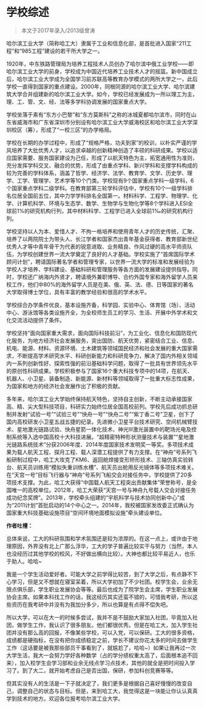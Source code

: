 
# 学校综述  

> 本文于2017年录入/2013级曾涛  

哈尔滨工业大学（简称哈工大）隶属于工业和信息化部，是首批进入国家“211工程”和“985工程”建设的若干所大学之一。

1920年，中东铁路管理局为培养工程技术人员创办了哈尔滨中俄工业学校——即哈尔滨工业大学的前身，学校成为中国近代培养工业技术人才的摇篮。新中国成立后，哈尔滨工业大学成为全国学习前苏联高等教育办学模式的两所大学之一，此后学校一直得到国家的重点建设。2000年，同根同源的哈尔滨工业大学、哈尔滨建筑大学合并组建新的哈尔滨工业大学。如今，学校已经发展成为一所以理工为主，理、工、管、文、经、法等多学科协调发展的国家重点大学。

学校坐落于素有“东方小巴黎”和“东方莫斯科”之称的冰城夏都哈尔滨市，同时在山东省威海市和广东省深圳市分别设有哈尔滨工业大学威海校区和哈尔滨工业大学深圳校区（筹），形成了“一校三区”的办学格局。

学校在长期的办学过程中，形成了“规格严格，功夫到家”的校训，以朴实严谨的学风培养了大批优秀人才，以追求卓越的创新精神创造了丰硕的科研成果。学校以适应国家需要、服务国家建设为己任，形成了以航天特色为主，拓宽通用性为准则，充分发挥学科交叉、融合的优势，形成了由重点学科、新兴学科和支撑学科构成的较为完善的学科体系，涵盖了哲学、经济学、法学、教育学、文学、历史学、理学、工学、管理学、艺术学等10个门类。学校现有9个国家重点学科一级学科，6个国家重点学科二级学科。在教育部第三轮学科评估中，学校有10个一级学科排名位居全国前五位，其中力学学科排名全国第一。材料科学、工程学、物理学、化学、计算机科学、环境与生态学、数学、生物学与生物化学等8个学科进入ESI全球前1%的研究机构行列，其中材料科学、工程学已进入全球前1‰的研究机构行列。

学校坚持以人为本、爱惜人才、不拘一格培养和使用青年人才的历史传统，汇聚、培养了以两院院士为带头人、长江学者和国家杰出青年基金获得者、教育部新世纪优秀人才等中青年骨干为代表的锐意进取、业务精良、作风过硬的高水平师资队伍，为学校创建世界一流大学奠定了良好的人才基础。学校实施了“首席国际学术顾问计划”，聘请国际著名学者和管理专家，以世界一流大学的标准和发展经验为学校人才培养、学科建设、基础科研和管理服务等各方面的发展建设提供指导。同时，学校还广纳海内外贤才，聘请境外兼职博导、合约外国专家和海外留学人员来校工作，他们中80%的海外留学人员是在美、俄、英、法、德、日等国家的著名大学取得博士学位，具有丰富的教学经验和很高的学术水平。

学校综合办学条件优良，基本设施齐备，科学园、实验中心、体育馆（场）、活动中心、游泳馆等各类设施齐全，为全校师生员工的学习、生活、开展中外学术和文化交流活动提供了条件。

学校坚持“面向国家重大需求，面向国际科技前沿”，为工业化、信息化和国防现代化服务，为地方经济社会发展服务，突出国防、航天优势，紧密结合工业、信息、机电、能源、材料、资源环境、土木建筑等领域国民经济和社会发展的重大国家需求，不断提高学术研究水平、科研创新能力和科研竞争力，解决了国内外相关领域内一系列创新性好、探索性强的前沿基础科学问题，取得了一批具有世界领先水平的原创性科研成果。学校积极参与了国家16个重大科技专项中的14项，在航天、机器人、小卫星、装备制造、新能源、新材料等领域取得了一批重大标志性成果，为国家和地方的经济社会发展作出了积极的贡献。

多年来，哈尔滨工业大学始终保持航天特色，坚持自主创新，不断主动承接国家高、精、尖大型科技项目，科研实力始终位居全国高校前列。学校先后成功抓总研制并发射“试验一号”“试验三号”“快舟一号”“快舟二号”“紫丁香二号”卫星，创下了国内高校研发小卫星五战五捷的纪录。先进微小卫星平台技术研究、空间机械臂技术、星地激光链路试验、快舟星箭一体化技术、神光III激光装置中的靶场光电及控制系统等入选中国高校十大科技进展。“超精密特种形状测量技术与装置”“星地激光链路系统技术”分获2006年度、2014年度国家技术发明奖一等奖。多项技术成果为载人航天工程、探月工程、载人深潜工程提供了有力支撑。在“神舟”号系列飞船研制过程中，哈工大攻克了KM6、返回舱焊接变形矫形技术、三轴仿真实验转台、航天员训练用“模拟失重训练水槽”、航天员出舱用反光镜体等多项技术难关。在“天宫一号”目标飞行器与“神舟”号系列飞船交会对接任务中，学校提供了20多项技术支撑。为此，哈工大获得“中国载人航天工程突出贡献集体”荣誉称号，是全国唯一的高校单位。2012年，哈工大荣获“天宫一号与神舟九号载人交会对接任务成功纪念奖牌”。2013年，学校牵头组建的“宇航科学与技术协同创新中心”成为“2011计划”首批启动的14个中心之一。2014年，我校被国家发改委正式确认为国家重大科技基础设施项目“空间环境地面模拟设施”牵头建设单位。



**作者吐槽：**

总体来说，工大的科研氛围和学术氛围还是较为浓厚的。在这一点上，或许由于地理原因，外界没有北上广那么浮华，工大的学子普遍比较实干与努力（当然，本人也没经历过其他学校的校风，不好做出横向比较）。大神也都比较平易近人，也乐于助人。哈哈~

我是一个学生活动爱好者。可能大学之前学得比较苦，到了大学之后，有点静不下心学习，但是又不想就在寝室呆着，所以大学初加了不少社团。校学生会，业余无限点俱乐部，学生职业发展协会等等。最后也成为了院学生会主席，学生职业发展协会主席。如果本科找工作的话，我这经历其实还蛮不错的，可惜我考研，所以这些资历在我考研中并没有为我加分多少，所以也算是有点得不偿失吧。

所以大学，可以在大一的时候多尝试，我并不是不鼓励大家加入社团，毕竟加入社团，做学生工作，我认识了很多朋友。他们都很优秀。但是在哈工大，加入学生社团并没有那么高的回报，不像某些学校，可以入党，可以保研。工大的很多资格，成绩都是硬指标，在没有把你成绩稳定之前，学长不建议你花太多的时间去做学生工作（这话要是被我那些部员干事看到了，就尴尬了，哈哈~）如果让我再过一次大学生活，我大一会努力学好各种数学（占的学分绩权重太高了，后面根本追不回来），加入校学生会学习部和业余无线点学习点技术，其他的就全是把时间投入学习了。到了大二，就开始考虑自己是否出国，保研，参加科创竞赛等等。

但其实没有人的生活是一下子就决定了，我们更多是根据自己喜好慢慢的改变自己，调整自己的状态与目标。但是，来到哈工大，我觉得这是一块能让你认认真真学到技术的地方。欢迎各位报考哈尔滨工业大学。






